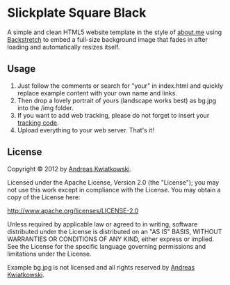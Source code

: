 Slickplate Square Black
=======================

A simple and clean HTML5 website template in the style of [about.me](http://about.me "about.me") using [Backstretch](http://srobbin.com/jquery-plugins/backstretch/ "Backstretch") to embed a full-size background image that fades in after loading and automatically resizes itself.

Usage
--------
1. Just follow the comments or search for "your" in index.html and quickly replace example content with your own name and links.
2. Then drop a lovely portrait of yours (landscape works best) as bg.jpg into the /img folder.
3. If you want to add web tracking, please do not forget to insert your [tracking code](http://support.google.com/googleanalytics/bin/answer.py?hl=en&answer=55603 "Where can I find my tracking code").
4. Upload everything to your web server. That's it!

License
--------

Copyright © 2012  by [Andreas Kwiatkowski](http://kwiat.org "Andreas Kwiatkowski").

Licensed under the Apache License, Version 2.0 (the "License"); you may not use this work except in compliance with the License. You may obtain a copy of the License here:

http://www.apache.org/licenses/LICENSE-2.0

Unless required by applicable law or agreed to in writing, software distributed under the License is distributed on an "AS IS" BASIS, WITHOUT WARRANTIES OR CONDITIONS OF ANY KIND, either express or implied. See the License for the specific language governing permissions and limitations under the License.

Example bg.jpg is not licensed and all rights reserved by [Andreas Kwiatkowski](http://kwiatkowsky.com "Andreas Kwiatkowsky").